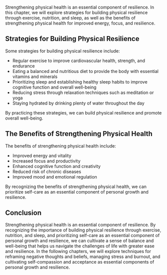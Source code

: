 
Strengthening physical health is an essential component of resilience. In this chapter, we will explore strategies for building physical resilience through exercise, nutrition, and sleep, as well as the benefits of strengthening physical health for improved energy, focus, and resilience.

Strategies for Building Physical Resilience
-------------------------------------------

Some strategies for building physical resilience include:

* Regular exercise to improve cardiovascular health, strength, and endurance
* Eating a balanced and nutritious diet to provide the body with essential vitamins and minerals
* Prioritizing sleep and establishing healthy sleep habits to improve cognitive function and overall well-being
* Reducing stress through relaxation techniques such as meditation or yoga
* Staying hydrated by drinking plenty of water throughout the day

By practicing these strategies, we can build physical resilience and promote overall well-being.

The Benefits of Strengthening Physical Health
---------------------------------------------

The benefits of strengthening physical health include:

* Improved energy and vitality
* Increased focus and productivity
* Enhanced cognitive function and creativity
* Reduced risk of chronic diseases
* Improved mood and emotional regulation

By recognizing the benefits of strengthening physical health, we can prioritize self-care as an essential component of personal growth and resilience.

Conclusion
----------

Strengthening physical health is an essential component of resilience. By recognizing the importance of building physical resilience through exercise, nutrition, and sleep, and prioritizing self-care as an essential component of personal growth and resilience, we can cultivate a sense of balance and well-being that helps us navigate the challenges of life with greater ease and resilience. In the following chapters, we will explore techniques for reframing negative thoughts and beliefs, managing stress and burnout, and cultivating self-compassion and acceptance as essential components of personal growth and resilience.

